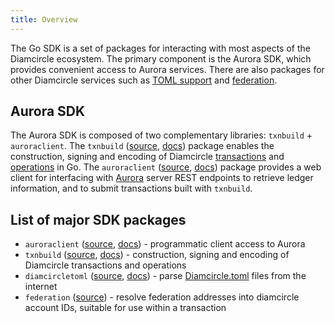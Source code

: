 ```yaml
---
title: Overview
---
```


The Go SDK is a set of packages for interacting with most aspects of the Diamcircle ecosystem. The primary component is the Aurora SDK, which provides convenient access to Aurora services. There are also packages for other Diamcircle services such as [TOML support](https://github.com/diamcircle/diamcircle-protocol/blob/master/ecosystem/sep-0001.md) and [federation](https://github.com/diamcircle/diamcircle-protocol/blob/master/ecosystem/sep-0002.md).

## Aurora SDK

The Aurora SDK is composed of two complementary libraries: `txnbuild` + `auroraclient`.
The `txnbuild` ([source](https://github.com/diamcircle/go/tree/master/txnbuild), [docs](https://godoc.org/github.com/diamcircle/go/txnbuild)) package enables the construction, signing and encoding of Diamcircle [transactions](https://developers.diamcircle.org/docs/glossary/transactions/) and [operations](https://developers.diamcircle.org/docs/start/list-of-operations/) in Go. The `auroraclient` ([source](https://github.com/diamcircle/go/tree/master/clients/auroraclient), [docs](https://godoc.org/github.com/diamcircle/go/clients/auroraclient)) package provides a web client for interfacing with [Aurora](https://developers.diamcircle.org/docs/start/introduction/) server REST endpoints to retrieve ledger information, and to submit transactions built with `txnbuild`.

## List of major SDK packages

- `auroraclient` ([source](https://github.com/diamcircle/go/tree/master/clients/auroraclient), [docs](https://godoc.org/github.com/diamcircle/go/clients/auroraclient)) - programmatic client access to Aurora
- `txnbuild` ([source](https://github.com/diamcircle/go/tree/master/txnbuild), [docs](https://godoc.org/github.com/diamcircle/go/txnbuild)) - construction, signing and encoding of Diamcircle transactions and operations
- `diamcircletoml` ([source](https://github.com/diamcircle/go/tree/master/clients/diamcircletoml), [docs](https://godoc.org/github.com/diamcircle/go/clients/diamcircletoml)) - parse [Diamcircle.toml](../../guides/concepts/diamcircle-toml.md) files from the internet
- `federation` ([source](https://godoc.org/github.com/diamcircle/go/clients/federation)) - resolve federation addresses  into diamcircle account IDs, suitable for use within a transaction

